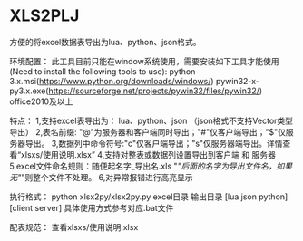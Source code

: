 # XLS2PLJ
方便的将excel数据表导出为lua、python、json格式。

环境配置：
此工具目前只能在window系统使用，需要安装如下工具才能使用(Need to install the following tools to use):
python-3.x.msi(https://www.python.org/downloads/windows/)
pywin32-x-py3.x.exe(https://sourceforge.net/projects/pywin32/files/pywin32/)
office2010及以上

特点：
1,支持excel表导出为： lua、python、json  （json格式不支持Vector类型导出）
2,表名前缀: "@"为服务器和客户端同时导出；"#"仅客户端导出；"$"仅服务器导出。
3,数据列中命令符号:"c"仅客户端导出；"s"仅服务器端导出。详情查看“xlsxs/使用说明.xlsx”
4,支持对整表或数据列设置导出到客户端 和 服务器
5,excel文件命名规则：随便起名字_导出名.xls "_"后面的名字为导出文件名，如果无"_"则整个文件不处理。
6,对异常报错进行高亮显示

执行格式：
python xlsx2py/xlsx2py.py  excel目录  输出目录  [lua json python]  [client server] 
具体使用方式参考对应.bat文件

配表规范：
查看xlsxs/使用说明.xlsx
